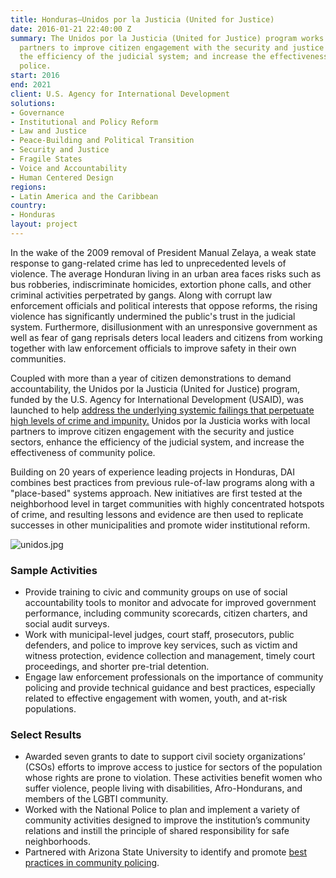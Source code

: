 ```yaml
---
title: Honduras—Unidos por la Justicia (United for Justice)
date: 2016-01-21 22:40:00 Z
summary: The Unidos por la Justicia (United for Justice) program works with local
  partners to improve citizen engagement with the security and justice sectors; enhance
  the efficiency of the judicial system; and increase the effectiveness of community
  police.
start: 2016
end: 2021
client: U.S. Agency for International Development
solutions:
- Governance
- Institutional and Policy Reform
- Law and Justice
- Peace-Building and Political Transition
- Security and Justice
- Fragile States
- Voice and Accountability
- Human Centered Design
regions:
- Latin America and the Caribbean
country:
- Honduras
layout: project
---
```


In the wake of the 2009 removal of President Manual Zelaya, a weak state response to gang-related crime has led to unprecedented levels of violence. The average Honduran living in an urban area faces risks such as bus robberies, indiscriminate homicides, extortion phone calls, and other criminal activities perpetrated by gangs. Along with corrupt law enforcement officials and political interests that oppose reforms, the rising violence has significantly undermined the public's trust in the judicial system. Furthermore, disillusionment with an unresponsive government as well as fear of gang reprisals deters local leaders and citizens from working together with law enforcement officials to improve safety in their own communities.

Coupled with more than a year of citizen demonstrations to demand accountability, the Unidos por la Justicia (United for Justice) program, funded by the U.S. Agency for International Development (USAID), was launched to help [address the underlying systemic failings that perpetuate high levels of crime and impunity.](http://dai-global-developments.com/articles/mitigating-instability-in-central-america?utm_source=daidotcom) Unidos por la Justicia works with local partners to improve citizen engagement with the security and justice sectors, enhance the efficiency of the judicial system, and increase the effectiveness of community police.

Building on 20 years of experience leading projects in Honduras, DAI combines best practices from previous rule-of-law programs along with a "place-based" systems approach. New initiatives are first tested at the neighborhood level in target communities with highly concentrated hotspots of crime, and resulting lessons and evidence are then used to replicate successes in other municipalities and promote wider institutional reform.

![unidos.jpg](/uploads/unidos.jpg)

### Sample Activities

* Provide training to civic and community groups on use of social accountability tools to monitor and advocate for improved government performance, including community scorecards, citizen charters, and social audit surveys.
* Work with municipal-level judges, court staff, prosecutors, public defenders, and police to improve key services, such as victim and witness protection, evidence collection and management, timely court proceedings, and shorter pre-trial detention.
* Engage law enforcement professionals on the importance of community policing and provide technical guidance and best practices, especially related to effective engagement with women, youth, and at-risk populations.

### Select Results

* Awarded seven grants to date to support civil society organizations’ (CSOs) efforts to improve access to justice for sectors of the population whose rights are prone to violation. These activities benefit women who suffer violence, people living with disabilities, Afro-Hondurans, and members of the LGBTI community.
* Worked with the National Police to plan and implement a variety of community activities designed to improve the institution’s community relations and instill the principle of shared responsibility for safe neighborhoods.
* Partnered with Arizona State University to identify and promote [best practices in community policing](http://).